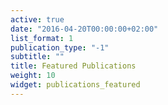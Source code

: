 ```yaml
---
active: true
date: "2016-04-20T00:00:00+02:00"
list_format: 1
publication_type: "-1"
subtitle: ""
title: Featured Publications
weight: 10
widget: publications_featured
---
```


